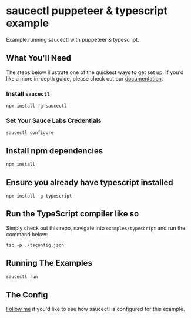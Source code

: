 # saucectl puppeteer & typescript example

Example running saucectl with puppeteer & typescript.

## What You'll Need

The steps below illustrate one of the quickest ways to get set up. If you'd like a more in-depth guide, please check out
our [documentation](https://docs.saucelabs.com/dev/cli/saucectl/#installing-saucectl).

### Install `saucectl`

```shell
npm install -g saucectl
```

### Set Your Sauce Labs Credentials

```shell
saucectl configure
```

## Install npm dependencies

```shell
npm install
```

## Ensure you already have typescript installed

```shell
npm install -g typescript
```

## Run the TypeScript compiler like so

Simply check out this repo, navigate into `examples/typescript` and run the command below:

```shell
tsc -p ./tsconfig.json
```

## Running The Examples

```bash
saucectl run
```

## The Config

[Follow me](.sauce/config.yml) if you'd like to see how saucectl is configured for this example.
